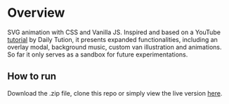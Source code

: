 # Overview

SVG animation with CSS and Vanilla JS. Inspired and based on a YouTube [tutorial](https://www.youtube.com/watch?v=Eh3kt0Xqea0) by Daily Tution, it presents expanded functionalities, including an overlay modal, background music, custom van illustration and animations. So far it only serves as a sandbox for future experimentations. 

## How to run

Download the .zip file, clone this repo or simply view the live version [here](https://jovial-pasteur-f4d19c.netlify.com/).